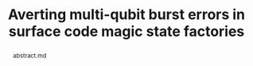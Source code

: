 ---
title: "Averting multi-qubit burst errors in surface code magic state factories"
layout: project
publisher: in preparation
image: /assets/img/projects/ray_delay/hero.png
abstract: abstract.md
items:
  - name: pdf
    link: /assets/papers/chadwick_averting_2024.pdf
  - name: arXiv
    link: https://arxiv.org/abs/2405.00146
  - name: code
    link: https://github.com/jasonchadwick/ray-delay
authors:
  - name: "Jason D. Chadwick"
    link: https://www.jason-chadwick.com/
    affiliation: University of Chicago
  - name: "Christopher T. Kang"
    link: https://christopherkang.me/
    affiliation: University of Chicago
  - name: "Joshua Viszlai"
    link: https://jviszlai.github.io/
    affiliation: University of Chicago
  - name: "Sophia Fuhui Lin"
    link: https://scholar.google.com/citations?user=agOd56IAAAAJ&hl=en
    affiliation: University of Chicago
  - name: "Frederic T. Chong"
    link: https://people.cs.uchicago.edu/~ftchong/
    affiliation: University of Chicago
    last: true
figures:
  - file: /assets/img/projects/ray_delay/01_hero.png
    caption: 01_hero.md
    width: 100%
  - file: /assets/img/projects/ray_delay/03_ray_model.png
    caption: 03_ray_model.md
    width: 100%
  - file: /assets/img/projects/ray_delay/04_windowing.png
    caption: 04_windowing.md
  - file: /assets/img/projects/ray_delay/07_remapping.png
    caption: 07_remapping.md
  - file: /assets/img/projects/ray_delay/09_expansion_distance_vs_radius.png
    caption: 09_expansion_distance_vs_radius.md
  - file: /assets/img/projects/ray_delay/11_ideal_detection_overheads.png
    caption: 11_ideal_detection_overheads.md
    width: 100%
  - file: /assets/img/projects/ray_delay/12_remap_overheads_realistic_detection.png
    caption: 12_remap_overheads_realistic_detection.md

contributions:
  - "Conceived of the idea of quickly detecting cosmic rays in a magic state factory and selectively turning off parts of the factory in response."
  - "Designed realistic noise models for cosmic ray impacts and TLS scrambling."
  - "Wrote open-source evaluation code."
  - "Designed figures and prepared manuscript."
thingslearned:
  - short: "Rare event sampling"
    long: "(TODO)"
---